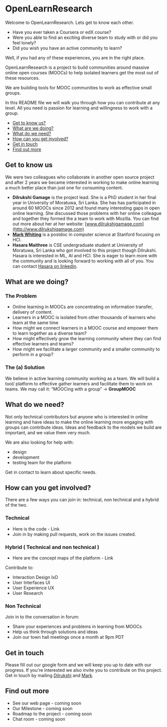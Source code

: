 # OpenLearnResearch
Welcome to OpenLearnResearch. Lets get to know each other.

* Have you ever taken a Coursera or edX course? 
* Were you able to find an exciting diverse team to study with or did you feel lonely? 
* Did you wish you have an active community to learn?

Well, if you had any of these experiences, you are in the right place. 

OpenLearnResearch is a project to build communities around massive online open courses (MOOCs) to help isolated learners get the most out of these resources.

We are building tools for MOOC communities to work as effective small groups.

In this README file we will walk you through how you can contribute at any level. All you need is passion for learning and willingness to work with a group.

* [Get to know us?](#get-to-know-us)
* [What are we doing?](#what-are-we-doing)
* [What do we need?](#what-do-we-need)
* [How can you get involved?](#how-can-you-get-involved)
* [Get in touch](#get-in-touch)
* [Find out more](#find-out-more)

## Get to know us
We were two colleagues who collaborate in another open source project and after 2 years we became interested in working to make online learning a much better place than just one for consuming content. 

* **Dilrukshi Gamage** is the project lead. She is a PhD student in her final year in University of Moratuwa, Sri Lanka. She has has participated in around 60 MOOCs since 2012 and found many interesting gaps in open online learning. She discussed those problems with her online colleague and together they formed the a team to work with Mozilla. You can find out more about her at her website: [www.dilrukshigamage.com](http://www.dilrukshigamage.com)
* **[Mark Whiting](http://whiting.me)** is a postdoc in computer science at Stanford focusing on HCI. 
* **Hasara Maithree** is CSE undergraduate student at University of Moratuwa, Sri Lanka who got involved to this project though Dilrukshi. Hasara is interested in ML, AI and HCI. She is eager to learn more with the community and is looking forward to working with all of you. You can contact [Hasara on linkedin](https://www.linkedin.com/in/hasara-maithree/). 

## What are we doing?
### The Problem 

* Online learning in MOOCs are concentrating on information transfer, delivery of content. 
* Learners in a MOOC is isolated from other thousands of learners who learn at the same time
* How might we connect learners in a MOOC course and empower them to learn together as a diverse team? 
* How might effectively grow the learning community where they can find effective learners and teams? 
* How might we facilitate a larger community and a smaller community to perform in a group?

### The (a) Solution

We believe in active learning community working as a team. We will build a tool/ platform to effective gather learners and facilitate them to work on teams. We may call it: “MOOCing with a group” → **GroupMOOC**

## What do we need?
Not only technical contributors but anyone who is interested in online learning and have ideas to make the online learning more engaging with groups can contribute ideas. Ideas and feedback to the models we build are important, and we value them very much. 

We are also looking for help with:
* design
* development 
* testing team for the platform

Get in contact to learn about specific needs.

## How can you get involved?
There are a few ways you can join in: technical, non technical and a hybrid of the two.

### Technical 
* Here is the code - Link 
* Join in by making pull requests, work on the issues created. 

### Hybrid ( Technical and non technical )
* Here are the concept maps of the platform - Link

 Contribute to:
* Interaction Design IxD
* User Interfaces UI
* User Experience UX 
* User Research

### Non Technical
Join in to the conversation in forum:

* Share your experiences and problems in learning from MOOCs
* Help us think through solutions and ideas 
* Join our town hall meetings once a month at 9pm PDT

## Get in touch
Please fill out our google form and we will keep you up to date with our progress. If you're interested we also invite you to contribute on this project. Get in touch by mailing [Dilrukshi](mailto:dilrukshi.gamage@gmail.com) and [Mark](mailto:mark.whiting@gmail.com).

## Find out more

* See our web page - coming soon
* Our Milestone - coming soon
* Roadmap to the project - coming soon
* Chat room - coming soon
